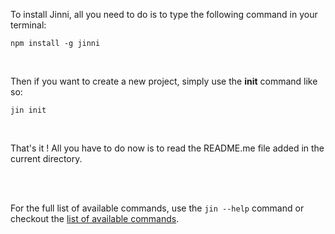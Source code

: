 To install Jinni, all you need to do is to type the following command in your terminal:

```
npm install -g jinni
```

<br>

Then if you want to create a new project, simply use the **init** command like so:

```
jin init
```

<br>

That's it ! All you have to do now is to read the README.me file added in the current directory.

<br>
<br>

For the full list of available commands, use the `jin --help` command or checkout the [list of available commands].


[list of available commands]: commands.md
